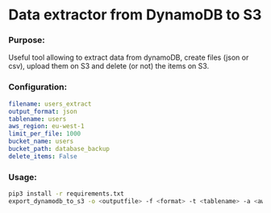 # Data extractor from DynamoDB to S3

### Purpose:
Useful tool allowing to extract data from dynamoDB, create files (json or csv), upload them on S3 and delete (or not) the items on S3.

### Configuration:

```yaml
filename: users_extract
output_format: json
tablename: users
aws_region: eu-west-1
limit_per_file: 1000
bucket_name: users
bucket_path: database_backup
delete_items: False
```

### Usage:

```sh
pip3 install -r requirements.txt
export_dynamodb_to_s3 -o <outputfile> -f <format> -t <tablename> -a <aws_region> -l <limit> -b <bucket_name> -p <bucket_path> -d <delete>
```
